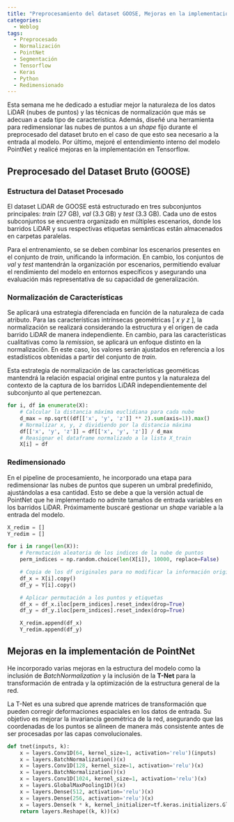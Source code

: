 ```yaml
---
title: "Preprocesamiento del dataset GOOSE, Mejoras en la implementación de PointNet"
categories:
  - Weblog
tags:
  - Preprocesado
  - Normalización
  - PointNet
  - Segmentación
  - Tensorflow
  - Keras
  - Python
  - Redimensionado
---
```


Esta semana me he dedicado a estudiar mejor la naturaleza de los datos LiDAR (nubes de puntos) y las técnicas de normalización que más se adecuan a cada tipo de característica. Además, diseñé una herramienta para redimensionar las nubes de puntos a un _shape_ fijo durante el preprocesado del dataset bruto en el caso de que esto sea necesario a la entrada al modelo. Por último, mejoré el entendimiento interno del modelo PointNet y realicé mejoras en la implementación en Tensorflow.

## Preprocesado del Dataset Bruto (GOOSE)

### Estructura del Dataset Procesado

El dataset LiDAR de GOOSE está estructurado en tres subconjuntos principales: _train_ (27 GB), _val_ (3.3 GB) y _test_ (3.3 GB). Cada uno de estos subconjuntos se encuentra organizado en múltiples escenarios, donde los barridos LiDAR y sus respectivas etiquetas semánticas están almacenados en carpetas paralelas. 

Para el entrenamiento, se se deben combinar los escenarios presentes en el conjunto de _train_, unificando la información. En cambio, los conjuntos de _val_ y _test_ mantendrán la organización por escenarios, permitiendo evaluar el rendimiento del modelo en entornos específicos y asegurando una evaluación más representativa de su capacidad de generalización.

### Normalización de Características

Se aplicará una estrategia diferenciada en función de la naturaleza de cada atributo. Para las características intrínsecas geométricas [ _x y z_ ], la normalización se realizará considerando la estructura y el origen de cada barrido LiDAR de manera independiente. En cambio, para las características cualitativas como la _remission_, se aplicará un enfoque distinto en la normalización. En este caso, los valores serán ajustados en referencia a los estadísticos obtenidas a partir del conjunto de _train_.

Esta estrategia de normalización de las características geométicas mantendrá la relación espacial original entre puntos y la naturaleza del contexto de la captura de los barridos LiDAR independientemente del subconjunto al que pertenezcan.

```python
for i, df in enumerate(X):
    # Calcular la distancia máxima euclidiana para cada nube
    d_max = np.sqrt((df[['x', 'y', 'z']] ** 2).sum(axis=1)).max()
    # Normalizar x, y, z dividiendo por la distancia máxima
    df[['x', 'y', 'z']] = df[['x', 'y', 'z']] / d_max
    # Reasignar el dataframe normalizado a la lista X_train
    X[i] = df
```

### Redimensionado

En el pipeline de procesamiento, he incorporado una etapa para redimensionar las nubes de puntos que superen un umbral predefinido, ajustándolas a esa cantidad. Esto se debe a que la versión actual de PointNet que he implementado no admite tamaños de entrada variables en los barridos LiDAR. Próximamente buscaré gestionar un _shape_ variable a la entrada del modelo.

```python
X_redim = []
Y_redim = []

for i in range(len(X)):
    # Permutación aleatoria de los indices de la nube de puntos
    perm_indices = np.random.choice(len(X[i]), 10000, replace=False) 

    # Copia de los df originales para no modificar la información original
    df_x = X[i].copy()
    df_y = Y[i].copy()

    # Aplicar permutación a los puntos y etiquetas
    df_x = df_x.iloc[perm_indices].reset_index(drop=True)
    df_y = df_y.iloc[perm_indices].reset_index(drop=True)

    X_redim.append(df_x)
    Y_redim.append(df_y)
```


## Mejoras en la implementación de PointNet

He incorporado varias mejoras en la estructura del modelo como la inclusión de _BatchNormalization_ y la inclusión de la **T-Net** para la transformación de entrada y la optimización de la estructura general de la red.

La T-Net es una subred que aprende matrices de transformación que pueden corregir deformaciones espaciales en los datos de entrada. Su objetivo es mejorar la invariancia geométrica de la red, asegurando que las coordenadas de los puntos se alineen de manera más consistente antes de ser procesadas por las capas convolucionales.

```python
def tnet(inputs, k):
    x = layers.Conv1D(64, kernel_size=1, activation='relu')(inputs)
    x = layers.BatchNormalization()(x)
    x = layers.Conv1D(128, kernel_size=1, activation='relu')(x)
    x = layers.BatchNormalization()(x)
    x = layers.Conv1D(1024, kernel_size=1, activation='relu')(x)
    x = layers.GlobalMaxPooling1D()(x)
    x = layers.Dense(512, activation='relu')(x)
    x = layers.Dense(256, activation='relu')(x)
    x = layers.Dense(k * k, kernel_initializer=tf.keras.initializers.GlorotUniform())(x)
    return layers.Reshape((k, k))(x)
```



